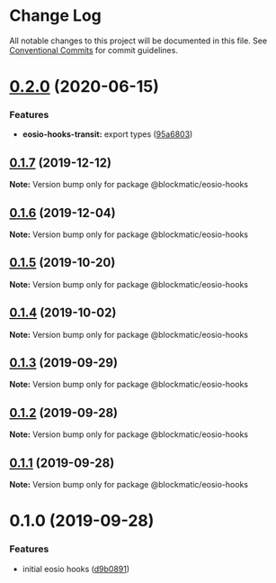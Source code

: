 # Change Log

All notable changes to this project will be documented in this file.
See [Conventional Commits](https://conventionalcommits.org) for commit guidelines.

# [0.2.0](https://github.com/blockmatic/eos-hooks/compare/@blockmatic/eosio-hooks@0.1.7...@blockmatic/eosio-hooks@0.2.0) (2020-06-15)


### Features

* **eosio-hooks-transit:** export types ([95a6803](https://github.com/blockmatic/eos-hooks/commit/95a6803))





## [0.1.7](https://github.com/blockmatic/eos-hooks/compare/@blockmatic/eosio-hooks@0.1.6...@blockmatic/eosio-hooks@0.1.7) (2019-12-12)

**Note:** Version bump only for package @blockmatic/eosio-hooks





## [0.1.6](https://github.com/blockmatic/eos-hooks/compare/@blockmatic/eosio-hooks@0.1.5...@blockmatic/eosio-hooks@0.1.6) (2019-12-04)

**Note:** Version bump only for package @blockmatic/eosio-hooks

## [0.1.5](https://github.com/blockmatic/eos-hooks/compare/@blockmatic/eosio-hooks@0.1.4...@blockmatic/eosio-hooks@0.1.5) (2019-10-20)

**Note:** Version bump only for package @blockmatic/eosio-hooks

## [0.1.4](https://github.com/blockmatic/eos-hooks/compare/@blockmatic/eosio-hooks@0.1.3...@blockmatic/eosio-hooks@0.1.4) (2019-10-02)

**Note:** Version bump only for package @blockmatic/eosio-hooks

## [0.1.3](https://github.com/blockmatic/eos-hooks/compare/@blockmatic/eosio-hooks@0.1.2...@blockmatic/eosio-hooks@0.1.3) (2019-09-29)

**Note:** Version bump only for package @blockmatic/eosio-hooks

## [0.1.2](https://github.com/blockmatic/eos-hooks/compare/@blockmatic/eosio-hooks@0.1.1...@blockmatic/eosio-hooks@0.1.2) (2019-09-28)

**Note:** Version bump only for package @blockmatic/eosio-hooks

## [0.1.1](https://github.com/blockmatic/eos-hooks/compare/@blockmatic/eosio-hooks@0.1.0...@blockmatic/eosio-hooks@0.1.1) (2019-09-28)

**Note:** Version bump only for package @blockmatic/eosio-hooks

# 0.1.0 (2019-09-28)

### Features

- initial eosio hooks ([d9b0891](https://github.com/blockmatic/eos-hooks/commit/d9b0891))
